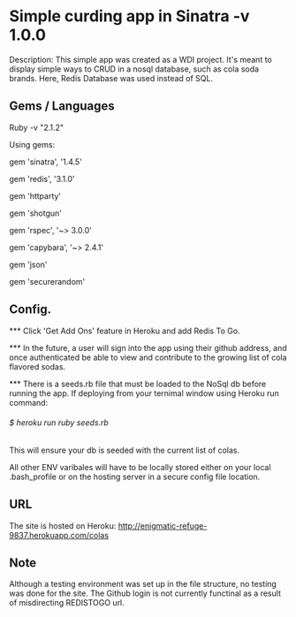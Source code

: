 # Simple curding app in Sinatra -v 1.0.0


Description: This simple app was created as a WDI project. It's meant to display simple ways to CRUD in a nosql database, such as cola soda brands. Here, Redis Database was used instead of SQL. 

Gems / Languages 
-----

Ruby -v "2.1.2"

Using gems:

gem 'sinatra', '1.4.5'

gem 'redis',   '3.1.0'

gem 'httparty'

gem 'shotgun'

gem 'rspec',    '~> 3.0.0'

gem 'capybara', '~> 2.4.1'

gem 'json'

gem 'securerandom'


Config.
-----

*** Click 'Get Add Ons' feature in Heroku and add Redis To Go.

*** In the future, a user will sign into the app using their github address, and once authenticated be able to view and contribute to the growing list of cola flavored sodas. 

*** There is a seeds.rb file that must be loaded to the NoSql db before running the app. If deploying from your ternimal window using Heroku run command:

###### $ heroku run ruby seeds.rb

This will ensure your db is seeded with the current list of colas.

All other ENV varibales will have to be locally stored either on your local .bash_profile or on the hosting server in a secure config file location.


URL
-----
The site is hosted on Heroku:
http://enigmatic-refuge-9837.herokuapp.com/colas

Note
-----
Although a testing environment was set up in the file structure, no testing was done for the site. The Github login is not currently functinal as a result of misdirecting REDISTOGO url.


